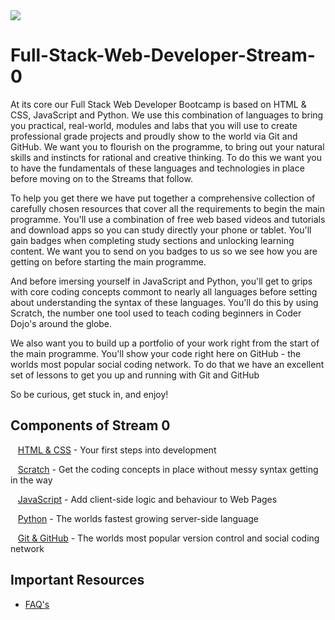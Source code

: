 <img src="https://github.com/Code-Institute-Org/Full-Stack-Web-Developer-Stream-0/blob/master/ci.png">

# Full-Stack-Web-Developer-Stream-0
At its core our Full Stack Web Developer Bootcamp is based on HTML & CSS, JavaScript and Python. 
We use this combination of languages to bring you practical, real-world, modules and labs that you will use to create professional grade projects and proudly show to the world via Git and GitHub.
We want you to flourish on the programme, to bring out your natural skills and instincts for rational and creative thinking. 
To do this we want you to have the fundamentals of these languages and technologies in place before moving on to the Streams that follow.

To help you get there we have put together a comprehensive collection of carefully chosen resources that cover all the requirements to begin the main programme. You'll use a combination of free web based videos and tutorials and download apps so you can study directly your phone or tablet. You'll gain badges when completing study sections and unlocking learning content. We want you to send on you badges to us so we see how you are getting on before starting the main programme.

And before imersing yourself in JavaScript and Python, you'll get to grips with core coding concepts commont to nearly all languages before setting about understanding the syntax of these languages. You'll do this by using Scratch, the number one tool used to teach coding beginners in Coder Dojo's around the globe.

We also want you to build up a portfolio of your work right from the start of the main programme. You'll show your code right here on GitHub - the worlds most popular social coding network. To do that we have an excellent set of lessons to get you up and running with Git and GitHub

So be curious, get stuck in, and enjoy!




## Components of Stream 0

&nbsp;&nbsp;&nbsp;[HTML & CSS](html_css.md)  - Your first steps into development

&nbsp;&nbsp;&nbsp;[Scratch](scratch.md) - Get the coding concepts in place without messy syntax getting in the way

&nbsp;&nbsp;&nbsp;[JavaScript](javascript.md) - Add client-side logic and behaviour to Web Pages

&nbsp;&nbsp;&nbsp;[Python](python.md) - The worlds fastest growing server-side language

&nbsp;&nbsp;&nbsp;[Git & GitHub](git.md) - The worlds most popular version control and social coding network


## Important Resources

- [FAQ's](FAQ.md)
